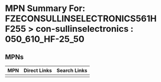 



# MPN Summary For: FZECONSULLINSELECTRONICS561HF255 > con-sullinselectronics : 050_610_HF-25_50

## MPNs
  

|MPN|Direct Links|Search Links|
| :--- | :--- | :--- |
||||
